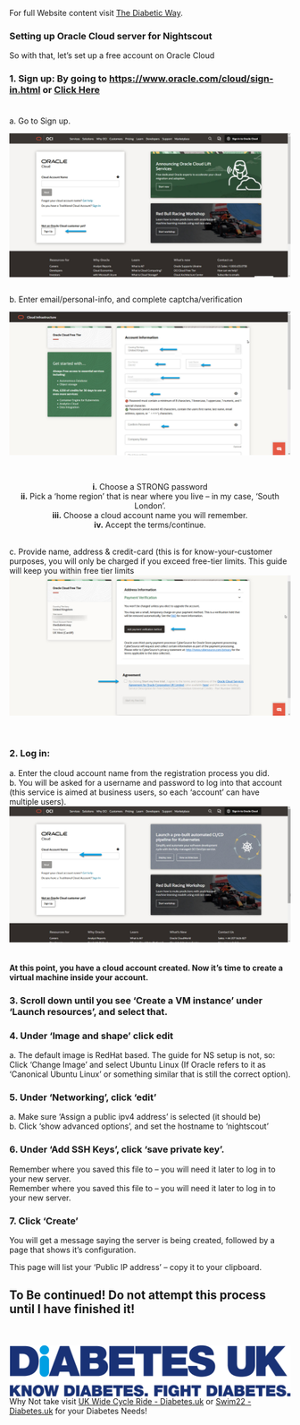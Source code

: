 <!-- this is  on github live server!
docs made by D.Galloway 2019- 2021-->

For full Website content visit [The Diabetic Way](https://www.thediabeticway.co.uk/index.php/en/).


###  **Setting up Oracle Cloud server for Nightscout**
So with that, let’s set up a free account on Oracle Cloud <br>

### 1.	Sign up: By going to https://www.oracle.com/cloud/sign-in.html or <a href=" https://www.oracle.com/cloud/sign-in.html" target="_blank" title="Sign up">Click Here</a><br><br>
      
a.	Go to Sign up.<br> 

<a href="https://www.oracle.com/cloud/sign-in.html" target="_blank">
  <img width="auto" height="auto" border="0" align="center"  src="../../img/Nightscout/Nightscout_Oracle Cloud-setup/sign up to Oracle cloud.jpg" title="sign up to Oracle cloud"/>
</a><br><br>
	

b. Enter email/personal-info, and complete captcha/verification<br>

<a><img width="auto" height="auto" border="0" align="center"  src="../../img/Nightscout/Nightscout_Oracle Cloud-setup/account info.jpg" title="account information"/></a>	<br>
<br><br><center>
       **i.** Choose a STRONG password<br>
       **ii.** Pick a ‘home region’ that is near where you live – in my case, ‘South London’.<br>
       **iii.** Choose a cloud account name you will remember. <br>
       **iv.** Accept the terms/continue. </center> <br>


c. Provide name, address & credit-card (this is for know-your-customer purposes, you will only be charged if you exceed free-tier limits. This guide will keep you within free tier limits  
<img width="auto" height="auto" border="0" align="center"  src="../../img/Nightscout/Nightscout_Oracle Cloud-setup/Oracle add card details.jpg" title="Oracle add card details"/></a>	<br>
<br><br>


### 2. Log in: <br>
   a. Enter the cloud account name from the registration process you did.<br>
   b. You will be asked for a username and password to log into that account (this service is aimed at business users, so each ‘account’ can have multiple users). <br>
<img width="auto" height="auto" border="0" align="center"  src="../../img/Nightscout/Nightscout_Oracle Cloud-setup/log in.jpg" title="Log in"/></a>	<br><br>

#### At this point, you have a cloud account created. Now it’s time to create a virtual machine inside your account.

### 3. Scroll down until you see ‘Create a VM instance’ under ‘Launch resources’, and select that.<br>

### 4. Under ‘Image and shape’ click edit<br>
   a. The default image is RedHat based. The guide for NS setup is not, so:
Click ‘Change Image’ and select Ubuntu Linux (If Oracle refers to it as ‘Canonical Ubuntu Linux’ or something similar that is still the correct option). <br>

### 5. Under ‘Networking’, click ‘edit’<br>
  a. Make sure ‘Assign a public ipv4 address’ is selected (it should be)<br>
  b. Click ‘show advanced options’, and set the hostname to ‘nightscout’<br>

### 6. Under ‘Add SSH Keys’, click ‘save private key’. <br>
Remember where you saved this file to – you will need it later to log in to your new server.<br>
Remember where you saved this file to – you will need it later to log in to your new server.<br>

### 7. Click ‘Create’<br>

You will get a message saying the server is being created, followed by a page that shows it’s configuration. <br>

This page will list your ‘Public IP address’ – copy it to your clipboard.<br>













## To Be continued! Do not attempt this process until I have finished it!


<br><br>
<a href="https://www.diabetes.org.uk/" target="_blank">
  <img width="auto" height="auto" border="0" align="center"  src="../../img/Diabetesuk/pngarea.com_rutgers-logo-png-8467605.png" title="Diabetes UK"/>
</a>               Why Not take visit [UK Wide Cycle Ride - Diabetes.uk](https://cycle.diabetes.org.uk/) or  [Swim22 - Diabetes.uk](https://swim22.diabetes.org.uk/) for your Diabetes Needs!<br><br>








</font>

 <!--

<table width="1166" border="1" style="border-color: #000000; background-color: #ffffff;" cellpadding="1" cellspacing="1" height="98">
<tbody>
<tr style="height: 16px;">
<td style="width: 1158px; border-color: #000000; background-color: #5B9BD5;" fff=""><span style="font-size: 14pt;"><span style="color: #ffffff;">Note!  If you prefer video, see below</span></span></td>
</tr>
<tr style="height: 56.4063px;">
<td style="width: 1158px; border-color: #000000;"><span style="font-family: tahoma, arial, helvetica, sans-serif; font-size: 14pt;">
<iframe width="850" height="415" src="https://www.youtube.com/embed/gUEqZAfPEZ4" title="YouTube video player" frameborder="0" allow="accelerometer; autoplay; clipboard-write; encrypted-media; gyroscope; picture-in-picture" allowfullscreen></iframe>  </span></td>
</tr>
</tbody>
</table>


-->

<!--  
  ********************************************************************************************************
  
  
  ********************************************************************************************************************************
  mkdocs.yml    # The configuration file.
    docs/
    index.md  # The documentation homepage.
       ...       # Other markdown pages, images and other files.
		
		
	**************************
  Links
  ******************************	
<a href="http://nightscout.github.io/pages/update-fork/" target="_blank">
  <img width="auto" height="auto" border="0" align="center"  src="/img/Nightscout/Time to Update Nightscout.png" title="Update Tool"/></a>		
		

*******************		
external link
******************

# <center>Part 4: <a href="https://atlas-night-out.github.io/my-project/user-guide/Fork_and_Deploy_cgm_remote_monitory_part4/" target="_blank" title="Fork and Deploy cgm remote monitory Part 4">Fork and Deploy cgm remote monitory</a> </center>




adding 	Yellow Hightligher!!!!!!!!	
<span style="background-color: #FFFF00">**Marked text**</span>


***********************
adding an image
***********************

  <a><img width="auto" height="auto" border="0" align="center"  src="/img/Nightscout/Time to Update Nightscout.png" title="Update Tool"/></a>	




<a href="https://www.youtube.com/watch?v=MFsbm45b6YY" target="_blank">
  <img width="auto" height="auto" border="0" align="center"  src="/img/Nightscout/nightscout version_14.06.jpg" title="Version of Nightscout Video"/>
</a>

*******************************************************************************
Adding Video

<iframe width="850" height="415" src="https://www.youtube.com/embed/MFsbm45b6YY" title="YouTube video player" frameborder="0" allow="accelerometer; autoplay; clipboard-write; encrypted-media; gyroscope; picture-in-picture" allowfullscreen></iframe>

Note
**Note:** a note is something that needs to be mentioned but is apart from the context.


List
This is a regular paragraph.

Paragraph:

1. **Now Open another tab**  to make a Mongodb Atlas** Account: <a href="https://www.mongodb.com/cloud/atlas" target="_blank" title="Click Start Free">See Here</a> 
  and **click** Start Free
 <img width="auto" height="auto" border="0" align="center"  src="/img/Atlas/MongoDB Atlas start free.jpg"Click Start"/>
   2. Sub item two
   3. Sub item three
2. Item two



font size
<font size="4">

</font>

*******************************
orange table

<table width="1166" border="1" style="border-color: #000000; background-color: #ffffff;" cellpadding="1" cellspacing="1" height="98">
<tbody>
<tr style="height: 16px;">
<td style="width: 1158px; border-color: #000000; background-color: #db4e12;" fff=""><span style="font-size: 14pt;"><strong><span style="color: #ffffff;">Note!</span></strong></span></td>
</tr>
<tr style="height: 56.4063px;">
<td style="width: 1158px; border-color: #000000;"><span style="font-family: tahoma, arial, helvetica, sans-serif; font-size: 14pt;">If you’re on Heroku and have Automatic Deploys enabled, you’re done!<br>
 If you don’t have Automatic Deploys on yet, or aren’t sure, run through these steps below!</span></td>
</tr>
</tbody>
</table>
***************************************
red warning table
***************************
<table width="1266" border="1" style="border-color: #000000; background-color: #ffffff;" cellpadding="1" cellspacing="1" height="98">
<tbody>
<tr style="height: 16px;">
<td style="width: 1158px; border-color: #000000; background-color: #FF0000;" fff=""><span style="font-size: 14pt;"><strong><span style="color: #ffffff;">Warning!</span></strong></span></td>
</tr>
<tr style="height: 56.4063px;">
<td style="width: 1158px; border-color: #000000;"><span style="font-family: tahoma, arial, helvetica, sans-serif; font-size: 14pt;"> 1: Some new features, updates, or bug fixes may require that you clear your browser cache before you will see the changes taken effect<br/> 2: If you get no errors and no readings after a while see about doing a <a href="http://127.0.0.1:8000/user-guide/Redeploying%20your%20repository/" target="_blank" title="Redeploying your repository link">Redeploying your repository</a> </span></td>
</tr>
</tbody>
</table>




*******************************
Table
| Syntax | Description |
| ----------- | ----------- |
| Header | Title |
| Paragraph | Text |


-->


